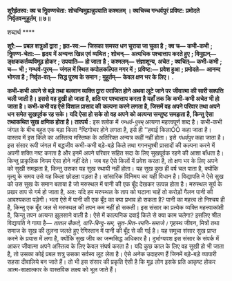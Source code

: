 **शूरैर्हृतस्व: क्व च निॢवण्णचेता:** **शोचन्विमुह्यन्नुपयाति कश्मलम् ।** **क्वचिच्च गन्धर्वपुरं प्रविष्ट:** **प्रमोदते निर्वृतवन्मुहूर्तम् ॥ ७॥** 

शब्दार्थ **** 

**शूरै:—** **प्रबल शत्रुओं द्वारा** **; हृत-स्व:—** **जिसका समस्त धन चुराया जा चुका है** **; क्व च—** **कभी-कभी** **; निॢवण्ण-चेता:—** **हृदय** **में अन्यन्त खिन्न एवं व्यथित** **; शोचन्—** **अत्यधिक पश्चात्ताप करते हुए** **; विमुह्यन्—** **ङ्क्षककर्तव्यविमूढ़ होकर** **; उपयाति—** **हो जाता** **है** **; कश्मलम्—** **संज्ञाशून्य, अचेत** **; क्वचित्—** **कभी-कभी** **; च—** **भी** **; गन्धर्व-पुरम्—** **जंगल में स्थित कपोलकल्पित नगर में** **;** **प्रविष्ट:—** **प्रवेश हुआ** **; प्रमोदते—** **आनन्द भोगता है** **; निर्वृत-वत्—** **सिद्ध पुरुष के समान** **; मुहूर्तम्—** **केवल क्षण भर के लिए।** **.** 

**कभी-कभी अपने से बड़े तथा बलवान व्यक्ति द्वारा पराजित होने अथवा लूटे जाने पर** **जीवात्मा की सारी सश्पत्ति चली जाती है। इससे वह दुखी हो जाता है, क्षति पर पश्चात्ताप करता** **है यहाँ तक कि कभी-कभी अचेत भी हो जाता है। कभी-कभी वह ऐसे विशाल प्रासाद की** **कल्पना करने लगता है, जिसमें वह अपने परिवार तथा अपने धन समेत सुखपूर्वक रह सके।** **यदि ऐसा हो सके तो वह अपने को अत्यन्त सन्तुष्ट समझता है, किन्तु ऐसा तथाकथित सुख** **क्षणिक होता है।** **तात्पर्य :** इस श्लोक में *गन्धर्व-पुरम्* अत्यन्त महत्त्वपूर्ण शब्द है। कभी-कभी जंगल के बीच बहुत एक बड़ा किला ²ष्टिगोचर होने लगता है, इसे ही ''हवाई किलाÓÓ कहा जाता है। वास्तव में इस किले का अस्तित्व मस्तिष्क के अतिरिक्त अन्यत्र कहीं नहीं होता। इसे *गंधर्वपुर* कहा जाता है। इस संसार रूपी जंगल में बद्धजीव कभी-कभी बड़े-बड़े किले तथा गगनचुश्बी प्रासादों की कल्पना करने में अपनी शक्ति नष्ट करता है और इनमें अपने परिवार सहित सदा के लिए सुखपूर्वक रहने की आशा बाँधता है। किन्तु प्राकृतिक नियम ऐसा होने नहीं देते। जब वह ऐसे किलों में प्रवेश करता है, तो क्षण भर के लिए अपने को सुखी समझता है, किन्तु उसका यह सुख स्थायी नहीं होता। यह सुख कुछ ही वर्ष चल पाता है, क्योंकि मृत्यु के समय उसे यह किला छोडऩा पड़ता है। सांसारिक विनिमय का यही विधान है। विद्यापति ने ऐसे सुख को उस सुख के समान बताया है जो मरुस्थल में पानी की एक बूँद देखकर उत्पन्न होता है। मरुस्थल सूर्य के प्रखर ताप से गर्म हो जाता है, अत: यदि हम मरुस्थल के ताप को घटाना चाहें तो करोड़ों गैलन पानी की आवश्यकता पड़ेगी। भला ऐसे में पानी की एक बूँद का क्या प्रभाव हो सकता है? पानी का महत्त्व तो निश्चय ही है, किन्तु एक बूँद जल से मरुस्थल की तपन कम नहीं हो सकती। इस संसार का प्रत्येक व्यक्ति महत्त्वाकांक्षी है, किन्तु तपन अत्यन्त झुलसाने वाली है। ऐसे में काल्पनिक दवाई किले से क्या काम चलेगा? इसलिए श्रील विद्यापति ने गाया है— *तातल सैकते, वारि-बिन्दु-सम, सुत-मित-रमणि-समाजे।* गृहस्थ जीवन, मित्रों तथा समाज के सुख की तुलना जलते हुए रेगिस्तान में पानी की बूँद से की गई है। यह समूचा संसार सुख प्राप्त करने के प्रयास में लगा है, क्योंकि सुख जीव का जन्मसिद्ध अधिकार है। दुर्भाग्यवश इस संसार के संपर्क में आकर जीवात्मा अपने अस्तित्व के लिए केवल संघर्ष करता है। यदि कुछ काल के लिए वह सुखी हो भी जाता है, तो उसका कोई प्रबल शत्रु उसका सर्वस्व लूट लेता है। ऐसे अनेक उदाहरण हैं जिनमें बड़े-बड़े व्यापारी सहसा दीवालिये बन जाते हैं। तो भी इस संसार की प्रकृति ऐसी है कि मूढ़ लोग इसके प्रति आकृष्ट होकर आत्म-साक्षात्कार के वास्तविक लक्ष्य को भूल जाते हैं।  